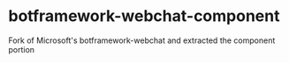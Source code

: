 # botframework-webchat-component
Fork of Microsoft's botframework-webchat and extracted the component portion
